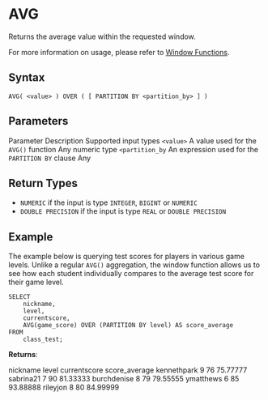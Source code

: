 # [](#avg)AVG

Returns the average value within the requested window.

For more information on usage, please refer to [Window Functions](/sql_reference/functions-reference/window/).

## [](#syntax)Syntax

```
AVG( <value> ) OVER ( [ PARTITION BY <partition_by> ] )
```

## [](#parameters)Parameters

Parameter Description Supported input types `<value>` A value used for the `AVG()` function Any numeric type `<partition_by` An expression used for the `PARTITION BY` clause Any

## [](#return-types)Return Types

- `NUMERIC` if the input is type `INTEGER`, `BIGINT` or `NUMERIC`
- `DOUBLE PRECISION` if the input is type `REAL` or `DOUBLE PRECISION`

## [](#example)Example

The example below is querying test scores for players in various game levels. Unlike a regular `AVG()` aggregation, the window function allows us to see how each student individually compares to the average test score for their game level.

```
SELECT
	nickname,
	level,
	currentscore,
	AVG(game_score) OVER (PARTITION BY level) AS score_average
FROM
	class_test;
```

**Returns**:

nickname level currentscore score\_average kennethpark 9 76 75.77777 sabrina21 7 90 81.33333 burchdenise 8 79 79.55555 ymatthews 6 85 93.88888 rileyjon 8 80 84.99999